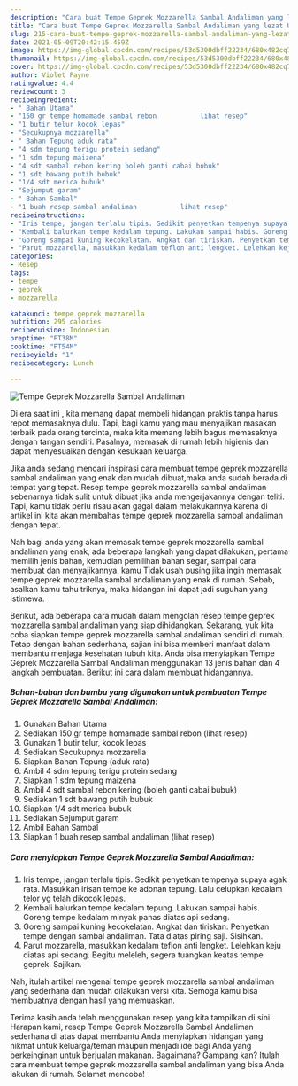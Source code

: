 ```yaml
---
description: "Cara buat Tempe Geprek Mozzarella Sambal Andaliman yang lezat Untuk Jualan"
title: "Cara buat Tempe Geprek Mozzarella Sambal Andaliman yang lezat Untuk Jualan"
slug: 215-cara-buat-tempe-geprek-mozzarella-sambal-andaliman-yang-lezat-untuk-jualan
date: 2021-05-09T20:42:15.459Z
image: https://img-global.cpcdn.com/recipes/53d5300dbff22234/680x482cq70/tempe-geprek-mozzarella-sambal-andaliman-foto-resep-utama.jpg
thumbnail: https://img-global.cpcdn.com/recipes/53d5300dbff22234/680x482cq70/tempe-geprek-mozzarella-sambal-andaliman-foto-resep-utama.jpg
cover: https://img-global.cpcdn.com/recipes/53d5300dbff22234/680x482cq70/tempe-geprek-mozzarella-sambal-andaliman-foto-resep-utama.jpg
author: Violet Payne
ratingvalue: 4.4
reviewcount: 3
recipeingredient:
- " Bahan Utama"
- "150 gr tempe homamade sambal rebon           lihat resep"
- "1 butir telur kocok lepas"
- "Secukupnya mozzarella"
- " Bahan Tepung aduk rata"
- "4 sdm tepung terigu protein sedang"
- "1 sdm tepung maizena"
- "4 sdt sambal rebon kering boleh ganti cabai bubuk"
- "1 sdt bawang putih bubuk"
- "1/4 sdt merica bubuk"
- "Sejumput garam"
- " Bahan Sambal"
- "1 buah resep sambal andaliman           lihat resep"
recipeinstructions:
- "Iris tempe, jangan terlalu tipis. Sedikit penyetkan tempenya supaya agak rata. Masukkan irisan tempe ke adonan tepung. Lalu celupkan kedalam telor yg telah dikocok lepas."
- "Kembali balurkan tempe kedalam tepung. Lakukan sampai habis. Goreng tempe kedalam minyak panas diatas api sedang."
- "Goreng sampai kuning kecokelatan. Angkat dan tiriskan. Penyetkan tempe dengan sambal andaliman. Tata diatas piring saji. Sisihkan."
- "Parut mozzarella, masukkan kedalam teflon anti lengket. Lelehkan keju diatas api sedang. Begitu meleleh, segera tuangkan keatas tempe geprek. Sajikan."
categories:
- Resep
tags:
- tempe
- geprek
- mozzarella

katakunci: tempe geprek mozzarella 
nutrition: 295 calories
recipecuisine: Indonesian
preptime: "PT38M"
cooktime: "PT54M"
recipeyield: "1"
recipecategory: Lunch

---
```



![Tempe Geprek Mozzarella Sambal Andaliman](https://img-global.cpcdn.com/recipes/53d5300dbff22234/680x482cq70/tempe-geprek-mozzarella-sambal-andaliman-foto-resep-utama.jpg)

Di era  saat ini , kita memang dapat membeli hidangan praktis tanpa harus repot memasaknya dulu. Tapi, bagi kamu yang mau menyajikan masakan terbaik pada orang tercinta, maka kita memang lebih bagus memasaknya dengan tangan sendiri. Pasalnya, memasak di rumah lebih higienis dan dapat menyesuaikan dengan kesukaan keluarga.

Jika anda sedang mencari inspirasi cara membuat tempe geprek mozzarella sambal andaliman yang enak dan mudah dibuat,maka anda sudah berada di tempat yang tepat. Resep tempe geprek mozzarella sambal andaliman  sebenarnya tidak sulit untuk dibuat jika anda mengerjakannya dengan teliti. Tapi, kamu tidak perlu risau akan gagal dalam melakukannya 
karena di artikel ini kita akan membahas tempe geprek mozzarella sambal andaliman dengan tepat.  



Nah bagi anda yang akan memasak tempe geprek mozzarella sambal andaliman yang enak, ada beberapa langkah yang dapat dilakukan, pertama memilih jenis bahan, kemudian pemilihan bahan segar, sampai cara membuat dan menyajikannya. kamu Tidak usah pusing jika ingin memasak tempe geprek mozzarella sambal andaliman yang enak di rumah. Sebab, asalkan kamu  tahu triknya, maka hidangan ini dapat jadi suguhan yang istimewa.

Berikut, ada beberapa cara mudah dalam mengolah resep tempe geprek mozzarella sambal andaliman yang siap dihidangkan. Sekarang, yuk kita coba siapkan tempe geprek mozzarella sambal andaliman sendiri di rumah. Tetap dengan bahan sederhana, sajian ini bisa memberi manfaat dalam membantu menjaga kesehatan tubuh kita. Anda bisa menyiapkan Tempe Geprek Mozzarella Sambal Andaliman menggunakan 13 jenis bahan dan 4 langkah pembuatan. Berikut ini cara dalam membuat hidangannya.

<!--inarticleads1-->

##### Bahan-bahan dan bumbu yang digunakan untuk pembuatan Tempe Geprek Mozzarella Sambal Andaliman:

1. Gunakan  Bahan Utama
1. Sediakan 150 gr tempe homamade sambal rebon           (lihat resep)
1. Gunakan 1 butir telur, kocok lepas
1. Sediakan Secukupnya mozzarella
1. Siapkan  Bahan Tepung (aduk rata)
1. Ambil 4 sdm tepung terigu protein sedang
1. Siapkan 1 sdm tepung maizena
1. Ambil 4 sdt sambal rebon kering (boleh ganti cabai bubuk)
1. Sediakan 1 sdt bawang putih bubuk
1. Siapkan 1/4 sdt merica bubuk
1. Sediakan Sejumput garam
1. Ambil  Bahan Sambal
1. Siapkan 1 buah resep sambal andaliman           (lihat resep)




<!--inarticleads2-->

##### Cara menyiapkan Tempe Geprek Mozzarella Sambal Andaliman:

1. Iris tempe, jangan terlalu tipis. Sedikit penyetkan tempenya supaya agak rata. Masukkan irisan tempe ke adonan tepung. Lalu celupkan kedalam telor yg telah dikocok lepas.
1. Kembali balurkan tempe kedalam tepung. Lakukan sampai habis. Goreng tempe kedalam minyak panas diatas api sedang.
1. Goreng sampai kuning kecokelatan. Angkat dan tiriskan. Penyetkan tempe dengan sambal andaliman. Tata diatas piring saji. Sisihkan.
1. Parut mozzarella, masukkan kedalam teflon anti lengket. Lelehkan keju diatas api sedang. Begitu meleleh, segera tuangkan keatas tempe geprek. Sajikan.




Nah, itulah artikel mengenai  tempe geprek mozzarella sambal andaliman  yang sederhana dan mudah dilakukan versi kita. Semoga kamu bisa membuatnya dengan hasil yang memuaskan. 

Terima kasih anda telah menggunakan resep yang kita tampilkan di sini. Harapan kami, resep  Tempe Geprek Mozzarella Sambal Andaliman sederhana di atas dapat membantu Anda menyiapkan hidangan yang nikmat untuk keluarga/teman maupun menjadi ide bagi Anda yang berkeinginan untuk berjualan makanan. Bagaimana? Gampang kan? Itulah cara membuat tempe geprek mozzarella sambal andaliman yang bisa Anda lakukan di rumah. Selamat mencoba!

